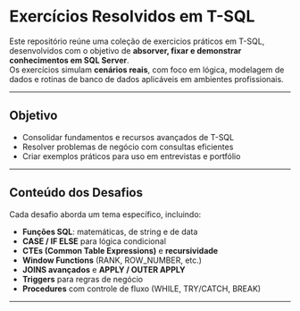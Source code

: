 # Exercícios Resolvidos em T-SQL  

Este repositório reúne uma coleção de exercicios práticos em T-SQL, desenvolvidos com o objetivo de **absorver, fixar e demonstrar conhecimentos em SQL Server**.  
Os exercícios simulam **cenários reais**, com foco em lógica, modelagem de dados e rotinas de banco de dados aplicáveis em ambientes profissionais.  

---

## Objetivo
- Consolidar fundamentos e recursos avançados de T-SQL  
- Resolver problemas de negócio com consultas eficientes  
- Criar exemplos práticos para uso em entrevistas e portfólio  

---

## Conteúdo dos Desafios

Cada desafio aborda um tema específico, incluindo:

- **Funções SQL**: matemáticas, de string e de data  
- **CASE / IF ELSE** para lógica condicional  
- **CTEs (Common Table Expressions)** e **recursividade**  
- **Window Functions** (RANK, ROW_NUMBER, etc.)  
- **JOINS avançados** e **APPLY / OUTER APPLY**  
- **Triggers** para regras de negócio  
- **Procedures** com controle de fluxo (WHILE, TRY/CATCH, BREAK)  


---


